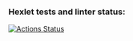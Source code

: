 ### Hexlet tests and linter status:
[![Actions Status](https://github.com/Onoiro/python-project-49/workflows/hexlet-check/badge.svg)](https://github.com/Onoiro/python-project-49/actions)